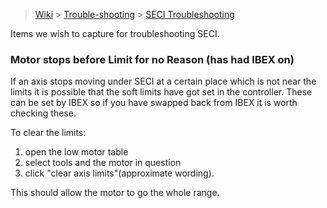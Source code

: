 > [Wiki](Home) > [Trouble-shooting](trouble-shooting-pages) > [SECI Troubleshooting](SECI-Troubleshooting)

Items we wish to capture for troubleshooting SECI.

### Motor stops before Limit for no Reason (has had IBEX on)

If an axis stops moving under SECI at a certain place which is not near the limits it is possible that the soft limits have got set in the controller. These can be set by IBEX so if you have swapped back from IBEX it is worth checking these.

To clear the limits:

1. open the low motor table
1. select tools and the motor in question 
1. click "clear axis limits"(approximate wording). 

This should allow the motor to go the whole range.
